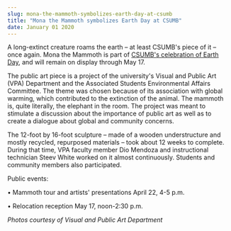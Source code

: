 ```yaml
---
slug: mona-the-mammoth-symbolizes-earth-day-at-csumb
title: "Mona the Mammoth symbolizes Earth Day at CSUMB"
date: January 01 2020
---
```


<p>A long-extinct creature roams the earth – at least CSUMB's piece of it – once again. Mona the Mammoth is part of <a href="http://news.csumb.edu/news/2014/apr/14/csumb-goes-green-earth-day-events">CSUMB's celebration of Earth Day</a>, and will remain on display through May 17.
</p><p>The public art piece is a project of the university's Visual and Public Art (VPA) Department and the Associated Students Environmental Affairs Committee. The theme was chosen because of its association with global warming, which contributed to the extinction of the animal. The mammoth is, quite literally, the elephant in the room. The project was meant to stimulate a discussion about the importance of public art as well as to create a dialogue about global and community concerns.
</p><p>The 12-foot by 16-foot sculpture – made of a wooden understructure and mostly recycled, repurposed materials – took about 12 weeks to complete. During that time, VPA faculty member Dio Mendoza and instructional technician Steev White worked on it almost continuously. Students and community members also participated.
</p><p>Public events:
</p><p>• Mammoth tour and artists' presentations April 22, 4-5 p.m.
</p><p>• Relocation reception May 17, noon-2:30 p.m.
</p><p><em>Photos courtesy of Visual and Public Art Department</em>
</p>

